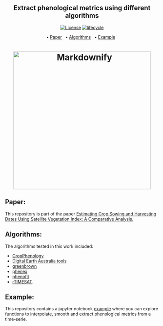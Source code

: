 <h2 align="center">
  Extract phenological metrics using different algorithms
</h2>

<p align="center">
  <a href="https://github.com/grazirodigheri/get-phenometrics/blob/main/LICENSE"><img src="https://img.shields.io/badge/license-MIT-green" alt="License"></a>
  <a href="https://www.tidyverse.org/lifecycle/#maturing"><img src="https://img.shields.io/badge/lifecycle-maturing-blue.svg" alt="lifecycle"></a>
</p>

<p align="center">  
  • <a href="#paper">Paper</a> &nbsp;
  • <a href="#algorithms">Algorithms</a> &nbsp;
  • <a href="#example">Example</a> &nbsp;
</p>

<h1 align="center">
  <a><img src="https://pub.mdpi-res.com/remotesensing/remotesensing-15-05366/article_deploy/html/images/remotesensing-15-05366-ag-550.jpg?1700538472" alt="Markdownify" width="450"></a>
</h1>

## Paper:

This repository is part of the paper [Estimating Crop Sowing and Harvesting Dates Using Satellite Vegetation Index: A Comparative Analysis.](https://www.mdpi.com/2072-4292/15/22/5366)

## Algorithms:

The algorithms tested in this work included:
- [CropPhenology](https://github.com/SofanitAraya/CropPhenology)
- [Digital Earth Australia tools](https://docs.dea.ga.gov.au/notebooks/Tools/gen/dea_tools.temporal.html#dea_tools.temporal.xr_phenology)
- [greenbrown](https://greenbrown.r-forge.r-project.org/install.php)
- [phenex](https://CRAN.R-project.org/package=phenex)
- [phenofit](https://github.com/eco-hydro/phenofit)
- [rTIMESAT](https://github.com/eco-hydro/rTIMESAT).

## Example:

This repository contains a jupyter notebook [example](./example.ipynb) where you can explore functions to interpolate, smooth and extract phenological metrics from a time-serie.